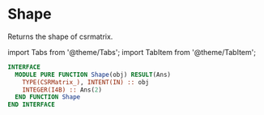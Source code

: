 # Shape

Returns the shape of csrmatrix.

import Tabs from '@theme/Tabs';
import TabItem from '@theme/TabItem';

<Tabs>
<TabItem value="interface" label="܀ See Interface">

```fortran
INTERFACE
  MODULE PURE FUNCTION Shape(obj) RESULT(Ans)
    TYPE(CSRMatrix_), INTENT(IN) :: obj
    INTEGER(I4B) :: Ans(2)
  END FUNCTION Shape
END INTERFACE
```

</TabItem>

<TabItem value="close" label="↢ " default>

</TabItem>
</Tabs>
